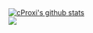 <a href="https://github.com/cProxi">
  <img align="center" src="https://github-readme-stats.anuraghazra1.vercel.app/api?username=cProxi&show_icons=true&include_all_commits=true&theme=radical&count_private=true" alt="cProxi's github stats" />
</a>
  
<br />
  
<a href="https://github.com/LunarBreaker/LunarBreakerAPI2">
  <!-- Change the `github-readme-stats.anuraghazra1.vercel.app` to `github-readme-stats.vercel.app`  -->
  <img align="center" src="https://github-readme-stats.anuraghazra1.vercel.app/api/pin/?username=LunarBreaker&repo=LunarBreakerAPI2&theme=radical" />
</a>

